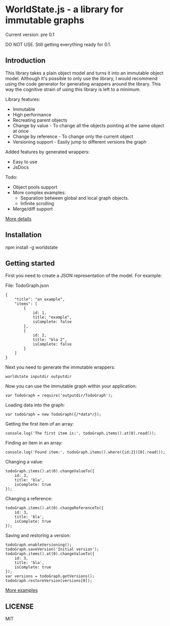 WorldState.js - a library for immutable graphs
===

Current version: pre 0.1

DO NOT USE. Still getting everything ready for 0.1.

Introduction
---
This library takes a plain object model and turns it into an immutable object model. Although it's possible to only
use the library, I would recommend using the code generator for generating wrappers around the library. This way the
cognitive strain of using this library is left to a minimum.

Library features:
- Immutable
- High performance
- Recreating parent objects
- Change by value - To change all the objects pointing at the same object at once
- Change by reference - To change only the current object
- Versioning support - Easily jump to different versions the graph

Added features by generated wrappers:
- Easy to use
- JsDocs

Todo:
- Object pools support
- More complex examples:
  - Separation between global and local graph objects.
  - Infinite scrolling
- Merge/diff support

[More details](GRAPH.md)

Installation
---
npm install -g worldstate

Getting started
---
First you need to create a JSON representation of the model. For example:

File: TodoGraph.json
```
{
    "title": "an example",
    "items": [
        {
            id: 1,
            title: "example",
            isComplete: false
        },
        {
            id: 2,
            title: "bla 2",
            isComplete: false
        }
    ]
}
```

Next you need to generate the immutable wrappers:
```
worldstate inputdir outputdir
```

Now you can use the immutable graph within your application:
```
var TodoGraph = require('outputdir/TodoGraph');
```

Loading data into the graph:
```
var todoGraph = new TodoGraph({/*data*/});
```

Getting the first item of an array:
```
console.log('The first item is:', todoGraph.items().at(0).read());
```

Finding an item in an array:
```
console.log('Found item:', todoGraph.items().where({id:2})[0].read());
```

Changing a value:
```
todoGraph.items().at(0).changeValueTo({
    id: 3,
    title: 'bla',
    isComplete: true
});
```

Changing a reference:
```
todoGraph.items().at(0).changeReferenceTo({
    id: 3,
    title: 'bla',
    isComplete: true
});
```

Saving and restoring a version:
```
todoGraph.enableVersioning();
todoGraph.saveVersion('Initial version');
todoGraph.items().at(0).changeValueTo({
    id: 3,
    title: 'bla',
    isComplete: true
});
var versions = todoGraph.getVersions();
todoGraph.restoreVersion(versions[0]);
```

[More examples](EXAMPLES.md)

LICENSE
---
MIT